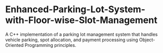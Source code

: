 # Enhanced-Parking-Lot-System-with-Floor-wise-Slot-Management
A C++ implementation of a parking lot management system that handles vehicle parking, spot allocation, and payment processing using Object-Oriented Programming principles.
